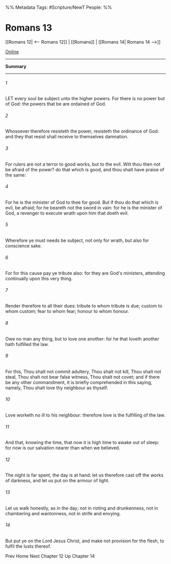 

%% Metadata
Tags: #Scripture/NewT
People: 
%%
# Romans 13
[[Romans 12| <-- Romans 12]] | [[Romans]] | [[Romans 14| Romans 14 -->]]

[Online](https://churchofjesuschrist.org/study/scriptures/nt/rom/13?lang=eng)

---
__Summary__



---
###### 1
LET every soul be subject unto the higher powers. For there is no power but of God: the powers that be are ordained of God.
###### 2
Whosoever therefore resisteth the power, resisteth the ordinance of God: and they that resist shall receive to themselves damnation.
###### 3
For rulers are not a terror to good works, but to the evil. Wilt thou then not be afraid of the power? do that which is good, and thou shalt have praise of the same:
###### 4
For he is the minister of God to thee for good. But if thou do that which is evil, be afraid; for he beareth not the sword in vain: for he is the minister of God, a revenger to execute wrath upon him that doeth evil.
###### 5
Wherefore ye must needs be subject, not only for wrath, but also for conscience sake.
###### 6
For for this cause pay ye tribute also: for they are God's ministers, attending continually upon this very thing.
###### 7
Render therefore to all their dues: tribute to whom tribute is due; custom to whom custom; fear to whom fear; honour to whom honour.
###### 8
Owe no man any thing, but to love one another: for he that loveth another hath fulfilled the law.
###### 9
For this, Thou shalt not commit adultery, Thou shalt not kill, Thou shalt not steal, Thou shalt not bear false witness, Thou shalt not covet; and if there be any other commandment, it is briefly comprehended in this saying, namely, Thou shalt love thy neighbour as thyself.
###### 10
Love worketh no ill to his neighbour: therefore love is the fulfilling of the law.
###### 11
And that, knowing the time, that now it is high time to awake out of sleep: for now is our salvation nearer than when we believed.
###### 12
The night is far spent, the day is at hand: let us therefore cast off the works of darkness, and let us put on the armour of light.
###### 13
Let us walk honestly, as in the day; not in rioting and drunkenness, not in chambering and wantonness, not in strife and envying.
###### 14
But put ye on the Lord Jesus Christ, and make not provision for the flesh, to fulfil the lusts thereof.

Prev
Home
Next
Chapter 12
Up
Chapter 14



